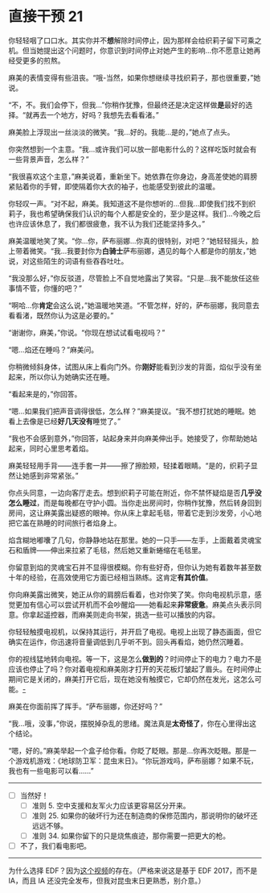 # 直接干预 21

你轻轻咽了口口水。其实你并不**想**解除时间停止，因为那样会给织莉子留下可乘之机。但当她提出这个问题时，你意识到时间停止对她产生的影响...你不愿意让她再经受更多的煎熬。

麻美的表情变得有些沮丧。“哦-当然，如果你想继续寻找织莉子，那也很重要，”她说。

“不，不。我们会停下，但我...”你稍作犹豫，但最终还是决定这样做**是**最好的选择。“就再去一个地方，好吗？我想先去看看渚。”

麻美脸上浮现出一丝淡淡的微笑。“我...好的。我能...是的，”她点了点头。

你突然想到一个主意。“我...或许我们可以放一部电影什么的？这样吃饭时就会有一些背景声音，怎么样？”

“我很喜欢这个主意，”麻美说着，重新坐下。她依靠在你身边，身高差使她的肩膀紧贴着你的手臂，即使隔着你大衣的袖子，也能感受到彼此的温暖。

你轻叹一声。“对不起，麻美。我知道这不是你想听的...但我...即使我们找不到织莉子，我也希望确保我们认识的每个人都是安全的，至少是这样。我们...今晚之后也许应该休息了，我们都很疲惫，我不认为我们还能坚持多久。”

麻美温暖地笑了笑。“你...你，萨布丽娜...你真的很特别，对吧？”她轻轻摇头，脸上带着微笑。“我...我要封你为**白骑士**萨布丽娜，遇见的每个人都是你的朋友，”她说，对这些陌生的词语有些吞吞吐吐。

“我没那么好，”你反驳道，尽管脸上不自觉地露出了笑容。“只是...我不能放任这些事情不管，你懂的吧？”

“啊哈...你**肯定**会这么说，”她温暖地笑道。“不管怎样，好的，萨布丽娜，我同意去看看渚，既然你认为这是必要的。”

“谢谢你，麻美，”你说。“你现在想试试看电视吗？”

“嗯...焰还在睡吗？”麻美问。

你稍微倾斜身体，试图从床上看向门外。你**刚好**能看到沙发的背面，焰似乎没有坐起来，所以你认为她确实还在睡。

“看起来是的，”你回答。

“嗯...如果我们把声音调得很低，怎么样？”麻美提议。“我不想打扰她的睡眠。她看上去像是已经**好几天没有**睡觉了。”

“我也不会感到意外，”你回答，站起身来并向麻美伸出手。她接受了，你帮助她站起来，同时心里思考着焰。

麻美轻轻用手背——连手套一并——擦了擦脸颊，轻揉着眼睛。“是的，织莉子显然让她感到非常紧张。”

你点头同意，一边向客厅走去。想到织莉子可能在附近，你不禁怀疑焰是否**几乎没怎么睡过**，而是每晚都在守护小圆。当你走出房间时，你稍作犹豫，然后转身回到房间，这让麻美露出疑惑的眼神。你从床上拿起毛毯，带着它走到沙发旁，小心地把它盖在熟睡的时间旅行者焰身上。

焰含糊地嘟囔了几句，你静静地站在那里。她的一只手——左手，上面戴着灵魂宝石和盾牌——伸出来拉紧了毛毯，然后她又重新蜷缩在毛毯里。

你留意到焰的灵魂宝石并不显得很模糊。你有些好奇，但你认为她有着数年甚至数十年的经验，在高效使用它方面已经相当熟练。这肯定**有其价值**。

你向麻美露出微笑，她正从你的肩膀后看着，也对你笑了笑。你向电视机示意，感觉更加有信心可以尝试开机而不会吵醒焰——她看起来**非常疲惫**。麻美点头表示同意。你拿起遥控器，而麻美则走向书架，挑选一些可以播放的内容。

你轻轻触摸电视机，以保持其运行，并开启了电视。电视上出现了静态画面，但它确实在运作，你迅速将音量调低到几乎听不到。回头再看焰，她仍然沉睡着。

你的视线猛地转向电视。等一下，这是怎么**做到的**？时间停止下的电力？电力不是应该也停止了吗？你对着电视和麻美刚才打开的天花板灯皱起了眉头。在时间停止期间它是关闭的，麻美打开它后，现在她没有触摸它，它却仍然在发光，这怎么可能。[-](http://i.imgur.com/ts0Sizz.jpg)

麻美在你面前挥了挥手。“萨布丽娜，你还好吗？”

“我...哦，没事，”你说，摆脱掉杂乱的思绪。魔法真是**太奇怪了**，你在心里得出这个结论。

“嗯，好的。”麻美举起一个盒子给你看。你眨了眨眼。那是...你再次眨眼。那是一个游戏机游戏：《地球防卫军：昆虫末日》。“你玩游戏吗，萨布丽娜？如果不玩，我也有一些电影可以看……”

---

- [ ] 当然好！
  - [ ] 准则 5. 空中支援和友军火力应该更容易区分开来。
  - [ ] 准则 25. 如果你的破坏行为还在制造商的保修范围内，那说明你的破坏还远远不够。
  - [ ] 准则 34. 如果你留下的只是烧焦痕迹，那你需要一把更大的枪。
- [ ] 不了，我们看电影吧。

---

为什么选择 EDF？因为[这个视频](http://www.youtube.com/watch?v=hMFZu18xU3Y)的存在。（严格来说这是基于 EDF 2017，而不是 IA，而且 IA 还没完全发布，但我对昆虫末日更熟悉，别介意。）
